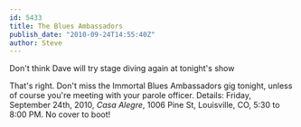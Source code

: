 ```yaml
---
id: 5433
title: The Blues Ambassadors
publish_date: "2010-09-24T14:55:40Z"
author: Steve
---
```

  
Don't think Dave will try stage diving again at tonight's show

That's right. Don't miss the Immortal Blues Ambassadors gig tonight, unless of course you're meeting with your parole officer. Details: Friday, September 24th, 2010, _Casa Alegre_, 1006 Pine St, Louisville, CO, 5:30 to 8:00 PM. No cover to boot!
